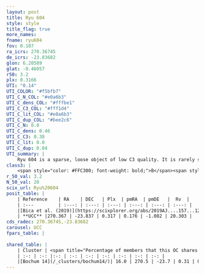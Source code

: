 ```yaml
---
layout: post
title: Ryu 604
style: style
title_flag: true
more_names: 
fname: ryu604
fov: 0.107
ra_icrs: 270.36745
de_icrs: -23.83682
glon: 6.20589
glat: -0.46057
r50: 3.2
plx: 0.3166
UTI: "0.14"
UTI_COLOR: "#f5bfb7"
UTI_C_N_COL: "#e0a6b3"
UTI_C_dens_COL: "#fffbe1"
UTI_C_C3_COL: "#fff1d4"
UTI_C_lit_COL: "#e0a6b3"
UTI_C_dup_COL: "#bee2c6"
UTI_C_N: 0.0
UTI_C_dens: 0.46
UTI_C_C3: 0.38
UTI_C_lit: 0.0
UTI_C_dup: 0.84
UTI_summary: |
    Ryu 604 is a sparse, loose object of low C3 quality. It is rarely studied in the literature, with no articles listed in the last 6 years.<br><br>This is very likely a unique object, which shares a small percentage of members with at least one previously reported entry.<br><br><span style="color: #99180f; font-weight: bold;">Warning: </span>contains less than 25 stars with <i>P>0.5</i> estimated.
class3: |
    <span style="color: #FFC300; font-weight: bold;">B</span><span style="color: red; font-weight: bold;">C</span>
r_50_val: 3.2
N_50_val: 20
scix_url: Ryu%20604
posit_table: |
    | Reference    | RA    | DEC   | Plx  | pmRA  | pmDE   |  Rv  |
    | :---         | :---: | :---: | :---: | :---: | :---: | :---: |
    |[Bica et al. (2019)](https://scixplorer.org/abs/2019AJ....157...12B) | 270.366 | -23.841 | -- | -- | -- | -- |
    | **UCC** |270.367 | -23.837 | 0.317 | 0.176 | -1.082 | 20.303 | 
cds_radec: 270.36745,-23.83682
carousel: UCC
fpars_table: |
    
shared_table: |
    | Cluster | <span title="Percentage of members that this OC shares with the ones listed">%</span>   | RA   | DEC   | Plx   | pmRA  | pmDE  | Rv | UTI |
    | :-: | :-: |:-: | :-: | :-: | :-: | :-: | :-: | :-: |
    |[Bochum 14](/_clusters/bochum14/)| 16.0 | 270.5 | -23.7 | 0.31 | 0.25 | -1.12 | 110.24 |0.86 |
---
```

